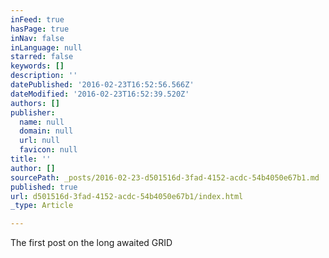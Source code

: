 ```yaml
---
inFeed: true
hasPage: true
inNav: false
inLanguage: null
starred: false
keywords: []
description: ''
datePublished: '2016-02-23T16:52:56.566Z'
dateModified: '2016-02-23T16:52:39.520Z'
authors: []
publisher:
  name: null
  domain: null
  url: null
  favicon: null
title: ''
author: []
sourcePath: _posts/2016-02-23-d501516d-3fad-4152-acdc-54b4050e67b1.md
published: true
url: d501516d-3fad-4152-acdc-54b4050e67b1/index.html
_type: Article

---
```

The first post on the long awaited GRID